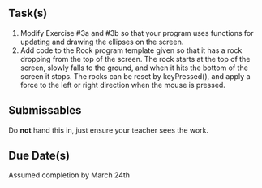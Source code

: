 Task(s)
-------
1. Modify Exercise #3a and #3b so that your program uses functions for updating and drawing the ellipses on the screen.
2. Add code to the Rock program template given so that it has a rock dropping from the top of the screen.  The rock starts at the top of the screen, slowly falls to the ground, and when it hits the bottom of the screen it stops.  The rocks can be reset by keyPressed(), and apply a force to the left or right direction when the mouse is pressed.

Submissables
------------
Do **not** hand this in, just ensure your teacher sees the work.

Due Date(s)
----------
Assumed completion by March 24th